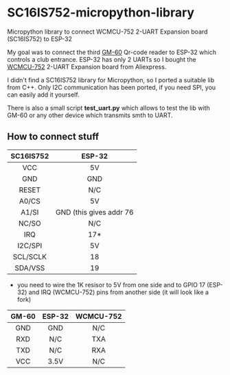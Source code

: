 # SC16IS752-micropython-library
Micropython library to connect WCMCU-752 2-UART Expansion board (SC16IS752) to ESP-32

My goal was to connect the third [GM-60](http://myosuploads3.banggood.com/products/20210303/20210303012407GM60BarcodeReaderModuleUserManual.pdf) Qr-code reader to ESP-32 which controls a club entrance. ESP-32 has only 2 UARTs so I bought the [WCMCU-752](https://www.nxp.com/docs/en/data-sheet/SC16IS752_SC16IS762.pdf) 2-UART Expansion board from Aliexpress. 

I didn't find a SC16IS752 library for Micropython, so I ported a suitable lib from C++. Only I2C communication has been ported, if you need SPI, you can easily add it yourself.

There is also a small script **test_uart.py** which allows to test the lib with GM-60 or any other device which transmits smth to UART.

## How to connect stuff

| SC16IS752	| ESP-32 |
|:---------:|:------:|
| VCC |	5V |
| GND	|	GND |
| RESET |	N/C |
| A0/CS	|	5V |
| A1/SI	|	GND (this gives addr 76 |
| NC/SO	| N/C |
| IRQ	| 17*|
| I2C/SPI	| 5V |
| SCL/SCLK | 18 |
| SDA/VSS | 19 |

* you need to wire the 1K resisor to 5V from one side and to GPIO 17 (ESP-32) and IRQ (WCMCU-752) pins from another side (it will look like a fork)

| GM-60 | ESP-32 | WCMCU-752 |
|:-----:|:------:|:---------:|
| GND | GND | N/C |
| RXD | N/C | TXA |
| TXD | N/C | RXA |
| VCC | 3.5V | N/C |
